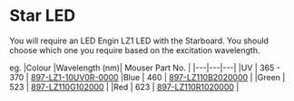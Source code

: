 # Star LED

You will require an LED Engin LZ1 LED with the Starboard.  You should choose which one you require based on the excitation wavelength.

eg. 
|Colour |Wavelength (nm)| Mouser Part No. |
|---|---|---|
|UV | 365 - 370 | [897-LZ1-10UV0R-0000](https://www.mouser.co.uk/ProductDetail/LED-Engin/LZ4-V0UB0R-00U4?qs=vmHwEFxEFR%252BXI1lg8CXaDA%3D%3D)
|Blue | 460 | [897-LZ110B2020000](https://www.mouser.co.uk/ProductDetail/LED-Engin/LZ1-10B202-0000?qs=QhAb4EtQfbWOLKWBru6FXA%3D%3D) |
|Green | 523 | [897-LZ110G102000](https://www.mouser.co.uk/ProductDetail/LED-Engin/LZ1-10G102-0000?qs=QhAb4EtQfbUZK37Yw6q95g%3D%3D) |
|Red | 623 | [897-LZ110R1020000](https://www.mouser.co.uk/ProductDetail/LED-Engin/LZ1-10R102-0000?qs=QhAb4EtQfbUOXmBwg3w3fQ%3D%3D) |